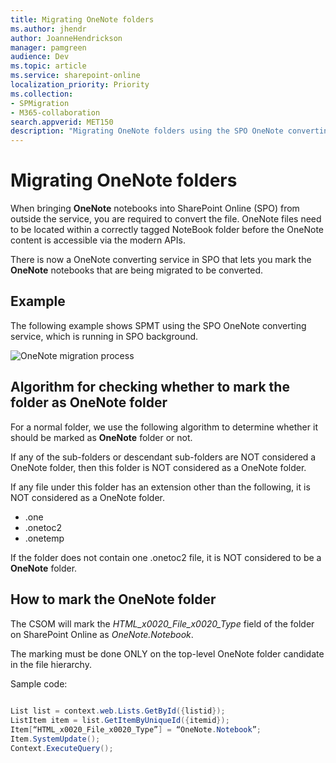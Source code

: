 ```yaml
---
title: Migrating OneNote folders
ms.author: jhendr
author: JoanneHendrickson
manager: pamgreen
audience: Dev
ms.topic: article
ms.service: sharepoint-online
localization_priority: Priority
ms.collection: 
- SPMigration
- M365-collaboration
search.appverid: MET150
description: "Migrating OneNote folders using the SPO OneNote converting service"
---
```

# Migrating OneNote folders

When bringing **OneNote** notebooks into SharePoint Online (SPO) from outside the service, you are required to convert the file. OneNote files need to be located within a correctly tagged NoteBook folder before the OneNote content is accessible via the modern APIs.  

There is now a OneNote converting service in SPO that lets you mark the **OneNote** notebooks that are being migrated to be converted.
   
## Example 

The following example shows SPMT using the SPO OneNote converting service, which is running in SPO background.  

![OneNote migration process](media/onenote-migration-flow.png)


## Algorithm for checking whether to mark the folder as OneNote folder 
 
For a normal folder, we use the following algorithm to determine whether it should be marked as **OneNote** folder or not. 

If any of the sub-folders or descendant sub-folders are NOT considered a OneNote folder, then this folder is NOT considered as a OneNote folder. 

If any file under this folder has an extension other than the following, it is NOT considered as a OneNote folder. 
 - .one 
 - .onetoc2 
 - .onetemp 

If the folder does not contain one .onetoc2 file, it is NOT considered to be a **OneNote** folder. 
 
## How to mark the OneNote folder 
 
The CSOM will mark the *HTML_x0020_File_x0020_Type* field of the folder on SharePoint Online as *OneNote.Notebook*. 

The marking must be done ONLY on the top-level OneNote folder candidate in the file hierarchy. 

Sample code:

```c#
 
List list = context.web.Lists.GetById({listid});
ListItem item = list.GetItemByUniqueId({itemid});
Item[“HTML_x0020_File_x0020_Type”] = “OneNote.Notebook”;
Item.SystemUpdate();
Context.ExecuteQuery();

```
